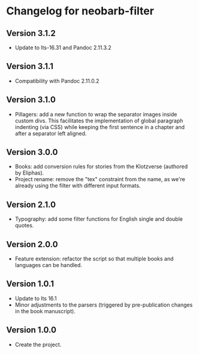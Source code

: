 # Changelog for neobarb-filter

## Version 3.1.2
- Update to lts-16.31 and Pandoc 2.11.3.2

## Version 3.1.1
- Compatibility with Pandoc 2.11.0.2

## Version 3.1.0
- Pillagers: add a new function to wrap the separator images inside custom divs.
  This facilitates the implementation of global paragraph indenting (via CSS)
  while keeping the first sentence in a chapter and after a separator left aligned.

## Version 3.0.0
- Books: add conversion rules for stories from the Klotzverse (authored by Eliphas).
- Project rename: remove the "tex" constraint from the name, as we're already using the filter with different input formats.

## Version 2.1.0
- Typography: add some filter functions for English single and double quotes.

## Version 2.0.0
- Feature extension: refactor the script so that multiple books and languages can be handled.

## Version 1.0.1
- Update to lts 16.1
- Minor adjustments to the parsers (triggered by pre-publication changes in the book manuscript).

## Version 1.0.0

- Create the project.
